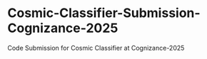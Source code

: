 # Cosmic-Classifier-Submission-Cognizance-2025
Code Submission for Cosmic Classifier at Cognizance-2025 

